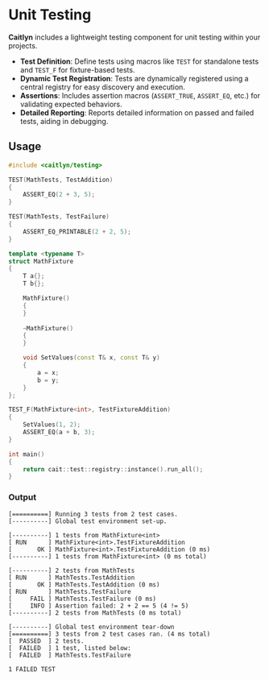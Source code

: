 # Unit Testing

**Caitlyn** includes a lightweight testing component for unit testing within
your projects.

- **Test Definition**: Define tests using macros like `TEST` for standalone
  tests and `TEST_F` for fixture-based tests.
- **Dynamic Test Registration**: Tests are dynamically registered using a
  central registry for easy discovery and execution.
- **Assertions**: Includes assertion macros (`ASSERT_TRUE`, `ASSERT_EQ`, etc.)
  for validating expected behaviors.
- **Detailed Reporting**: Reports detailed information on passed and failed
  tests, aiding in debugging.

## Usage

```c++
#include <caitlyn/testing>

TEST(MathTests, TestAddition)
{
    ASSERT_EQ(2 + 3, 5);
}

TEST(MathTests, TestFailure)
{
    ASSERT_EQ_PRINTABLE(2 + 2, 5);
}

template <typename T>
struct MathFixture
{
    T a{};
    T b{};

    MathFixture()
    {
    }
    
    ~MathFixture()
    {
    }

    void SetValues(const T& x, const T& y)
    {
        a = x;
        b = y;
    }
};

TEST_F(MathFixture<int>, TestFixtureAddition)
{
    SetValues(1, 2);
    ASSERT_EQ(a + b, 3);
}

int main()
{
    return cait::test::registry::instance().run_all();
}
```

### Output

```text
[==========] Running 3 tests from 2 test cases.
[----------] Global test environment set-up.

[----------] 1 tests from MathFixture<int>
[ RUN      ] MathFixture<int>.TestFixtureAddition
[       OK ] MathFixture<int>.TestFixtureAddition (0 ms)
[----------] 1 tests from MathFixture<int> (0 ms total)

[----------] 2 tests from MathTests
[ RUN      ] MathTests.TestAddition
[       OK ] MathTests.TestAddition (0 ms)
[ RUN      ] MathTests.TestFailure
[     FAIL ] MathTests.TestFailure (0 ms)
[     INFO ] Assertion failed: 2 + 2 == 5 (4 != 5)
[----------] 2 tests from MathTests (0 ms total)

[----------] Global test environment tear-down
[==========] 3 tests from 2 test cases ran. (4 ms total)
[  PASSED  ] 2 tests.
[  FAILED  ] 1 test, listed below:
[  FAILED  ] MathTests.TestFailure

1 FAILED TEST
```
